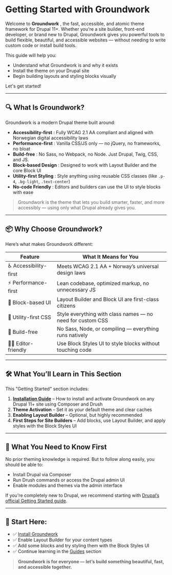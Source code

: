 # Getting Started with Groundwork

Welcome to  **Groundwork** , the fast, accessible, and atomic theme framework for Drupal 11+. Whether you're a site builder, front-end developer, or brand new to Drupal, Groundwork gives you powerful tools to build flexible, beautiful, and accessible websites — without needing to write custom code or install build tools.

This guide will help you:

* Understand what Groundwork is and why it exists
* Install the theme on your Drupal site
* Begin building layouts and styling blocks visually

Let's get started!

---

## 🔍 What Is Groundwork?

Groundwork is a modern Drupal theme built around:

* **Accessibility-first** : Fully WCAG 2.1 AA compliant and aligned with Norwegian digital accessibility laws
* **Performance-first** : Vanilla CSS/JS only — no jQuery, no frameworks, no bloat
* **Build-free** : No Sass, no Webpack, no Node. Just Drupal, Twig, CSS, and JS.
* **Block-based Design** : Designed to work with Layout Builder and the core Block UI
* **Utility-first Styling** : Style anything using reusable CSS classes (like `.p-4`, `.bg-light`, `.text-center`)
* **No-code Friendly** : Editors and builders can use the UI to style blocks with ease

> Groundwork is the theme that lets you build smarter, faster, and more accessibly — using only what Drupal already gives you.

---

## 📦 Why Choose Groundwork?

Here’s what makes Groundwork different:

| Feature                | What It Means for You                                       |
| ---------------------- | ----------------------------------------------------------- |
| ♿ Accessibility-first | Meets WCAG 2.1 AA + Norway’s universal design laws         |
| ⚡ Performance-first   | Lean codebase, optimized markup, no unnecessary JS          |
| 🧱 Block-based UI      | Layout Builder and Block UI are first-class citizens        |
| 🧰 Utility-first CSS   | Style everything with class names — no need for custom CSS |
| 🚫 Build-free          | No Sass, Node, or compiling — everything runs natively     |
| 🧑‍🎨 Editor-friendly | Use Block Styles UI to style blocks without touching code   |

---

## 🛠️ What You’ll Learn in This Section

This "Getting Started" section includes:

1. **[Installation Guide](installation.md)** – How to install and activate Groundwork on any Drupal 11+ site using Composer and Drush
2. **Theme Activation** – Set it as your default theme and clear caches
3. **Enabling Layout Builder** – Optional, but highly recommended
4. **First Steps for Site Builders** – Add blocks, use Layout Builder, and apply styles with the Block Styles UI

---

## 🧠 What You Need to Know First

No prior theming knowledge is required. But to follow along easily, you should be able to:

* Install Drupal via Composer
* Run Drush commands or access the Drupal admin UI
* Enable modules and themes via the admin interface

If you're completely new to Drupal, we recommend starting with [Drupal’s official Getting Started guide](https://www.drupal.org/docs/user_guide/en/index.html).

---

## 🚀 Start Here:

* ✅ [Install Groundwork](installation.md)
* ✅ Enable Layout Builder for your content types
* ✅ Add some blocks and try styling them with the Block Styles UI
* ✅ Continue learning in the [Guides](../guides/index.md) section

> **Groundwork is for everyone — let’s build something beautiful, fast, and accessible together.**
>
